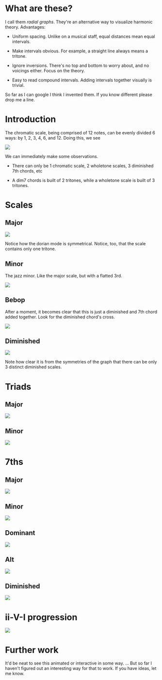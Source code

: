 # What are these?

I call them *radial graphs*. They're an alternative way to visualize
harmonic theory. Advantages:

- Uniform spacing. Unlike on a musical staff, equal distances mean equal
  intervals.

- Make intervals obvious. For example, a straight line always means a
  tritone.

- Ignore inversions. There's no top and bottom to worry about, and no
  voicings either. Focus on the theory.

- Easy to read compound intervals. Adding intervals together visually is
  trivial.

So far as I can google I think I invented them. If you know different
please drop me a line.

# Introduction

The chromatic scale, being comprised of 12 notes, can be evenly divided
6 ways: by 1, 2, 3, 4, 6, and 12. Doing this, we see

![](factors.png)

We can immediately make some observations.

- There can only be 1 chromatic scale, 2 wholetone scales, 3 diminished
  7th chords, etc

- A dim7 chords is built of 2 tritones, while a wholetone scale is built
  of 3 tritones.

# Scales

## Major

![](major-scales.png)

Notice how the dorian mode is symmetrical. Notice, too, that the scale
contains only one tritone.

## Minor

The jazz minor. Like the major scale, but with a flatted 3rd.

![](minor-scales.png)

## Bebop

After a moment, it becomes clear that this is just a diminished and 7th
chord added together. Look for the diminished chord's cross.

![](bebop-scales.png)

## Diminished

![](dim-scales.png)

Note how clear it is from the symmetries of the graph that there can be
only 3 distinct diminished scales.

# Triads

## Major

![](major-triads.png)

## Minor

![](minor-triads.png)

# 7ths

## Major

![](major-7ths.png)

## Minor

![](minor-7ths.png)

## Dominant

![](dominant-7ths.png)

## Alt

![](alt-7ths.png)

## Diminished

![](dim-7ths.png)

# ii-V-I progression

![](progression.png)

# Further work

It'd be neat to see this animated or interactive in some way. ... But so
far I haven't figured out an interesting way for that to work. If you
have ideas, let me know.

